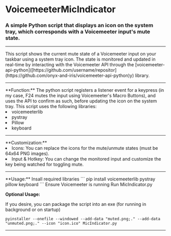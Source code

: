 # VoicemeeterMicIndicator
### A simple Python script that displays an icon on the system tray, which corresponds with a Voicemeeter input's mute state.
<hr>
This script shows the current mute state of a Voicemeeter input on your taskbar using a system tray icon. The state is monitored and updated in real-time by interacting with the Voicemeeter API through the [voicemeeter-api-python]([https://github.com/username/repositor](https://github.com/onyx-and-iris/voicemeeter-api-python)y) library.
<hr>
**Function:**
The python script registers a listener event for a keypress (in my case, F24 mutes the input using Voicemeeter's Macro Buttons), and uses the API to confirm as such, before updating the icon on the system tray.
This script uses the following libraries:
<li>voicemeeterlib</li>
<li>pystray</li>
<li>Pillow</li>
<li>keyboard</li>
<hr>
**Customization:**
<li>Icons: You can replace the icons for the mute/unmute states (must be 64x64 PNG images).</li>
<li>Input & Hotkey: You can change the monitored input and customize the key being watched for toggling mute.</li>
<hr>
**Usage:**
Insall required libraries
```
pip install voicemeeterlib pystray pillow keyboard
```
Ensure Voicemeeter is running
Run MicIndicator.py

**Optional Usage:**

If you desire, you can package the script into an exe (for running in background or on startup)

```
pyinstaller --onefile --windowed --add-data "muted.png;." --add-data "unmuted.png;." --icon "icon.ico" MicIndicator.py
```
<hr>
